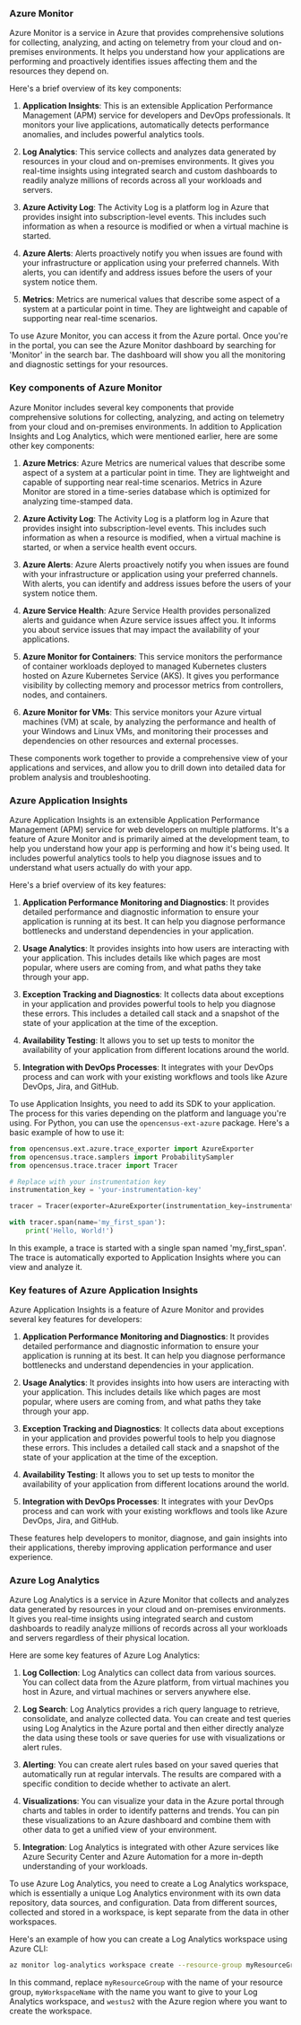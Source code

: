 ### Azure Monitor

Azure Monitor is a service in Azure that provides comprehensive solutions for collecting, analyzing, and acting on telemetry from your cloud and on-premises environments. It helps you understand how your applications are performing and proactively identifies issues affecting them and the resources they depend on.

Here's a brief overview of its key components:

1. **Application Insights**: This is an extensible Application Performance Management (APM) service for developers and DevOps professionals. It monitors your live applications, automatically detects performance anomalies, and includes powerful analytics tools.

2. **Log Analytics**: This service collects and analyzes data generated by resources in your cloud and on-premises environments. It gives you real-time insights using integrated search and custom dashboards to readily analyze millions of records across all your workloads and servers.

3. **Azure Activity Log**: The Activity Log is a platform log in Azure that provides insight into subscription-level events. This includes such information as when a resource is modified or when a virtual machine is started.

4. **Azure Alerts**: Alerts proactively notify you when issues are found with your infrastructure or application using your preferred channels. With alerts, you can identify and address issues before the users of your system notice them.

5. **Metrics**: Metrics are numerical values that describe some aspect of a system at a particular point in time. They are lightweight and capable of supporting near real-time scenarios.

To use Azure Monitor, you can access it from the Azure portal. Once you're in the portal, you can see the Azure Monitor dashboard by searching for 'Monitor' in the search bar. The dashboard will show you all the monitoring and diagnostic settings for your resources.

### Key components of Azure Monitor

Azure Monitor includes several key components that provide comprehensive solutions for collecting, analyzing, and acting on telemetry from your cloud and on-premises environments. In addition to Application Insights and Log Analytics, which were mentioned earlier, here are some other key components:

1. **Azure Metrics**: Azure Metrics are numerical values that describe some aspect of a system at a particular point in time. They are lightweight and capable of supporting near real-time scenarios. Metrics in Azure Monitor are stored in a time-series database which is optimized for analyzing time-stamped data.

2. **Azure Activity Log**: The Activity Log is a platform log in Azure that provides insight into subscription-level events. This includes such information as when a resource is modified, when a virtual machine is started, or when a service health event occurs.

3. **Azure Alerts**: Azure Alerts proactively notify you when issues are found with your infrastructure or application using your preferred channels. With alerts, you can identify and address issues before the users of your system notice them.

4. **Azure Service Health**: Azure Service Health provides personalized alerts and guidance when Azure service issues affect you. It informs you about service issues that may impact the availability of your applications.

5. **Azure Monitor for Containers**: This service monitors the performance of container workloads deployed to managed Kubernetes clusters hosted on Azure Kubernetes Service (AKS). It gives you performance visibility by collecting memory and processor metrics from controllers, nodes, and containers.

6. **Azure Monitor for VMs**: This service monitors your Azure virtual machines (VM) at scale, by analyzing the performance and health of your Windows and Linux VMs, and monitoring their processes and dependencies on other resources and external processes.

These components work together to provide a comprehensive view of your applications and services, and allow you to drill down into detailed data for problem analysis and troubleshooting.


### Azure Application Insights

Azure Application Insights is an extensible Application Performance Management (APM) service for web developers on multiple platforms. It's a feature of Azure Monitor and is primarily aimed at the development team, to help you understand how your app is performing and how it's being used. It includes powerful analytics tools to help you diagnose issues and to understand what users actually do with your app.

Here's a brief overview of its key features:

1. **Application Performance Monitoring and Diagnostics**: It provides detailed performance and diagnostic information to ensure your application is running at its best. It can help you diagnose performance bottlenecks and understand dependencies in your application.

2. **Usage Analytics**: It provides insights into how users are interacting with your application. This includes details like which pages are most popular, where users are coming from, and what paths they take through your app.

3. **Exception Tracking and Diagnostics**: It collects data about exceptions in your application and provides powerful tools to help you diagnose these errors. This includes a detailed call stack and a snapshot of the state of your application at the time of the exception.

4. **Availability Testing**: It allows you to set up tests to monitor the availability of your application from different locations around the world.

5. **Integration with DevOps Processes**: It integrates with your DevOps process and can work with your existing workflows and tools like Azure DevOps, Jira, and GitHub.

To use Application Insights, you need to add its SDK to your application. The process for this varies depending on the platform and language you're using. For Python, you can use the `opencensus-ext-azure` package. Here's a basic example of how to use it:

```python
from opencensus.ext.azure.trace_exporter import AzureExporter
from opencensus.trace.samplers import ProbabilitySampler
from opencensus.trace.tracer import Tracer

# Replace with your instrumentation key
instrumentation_key = 'your-instrumentation-key'

tracer = Tracer(exporter=AzureExporter(instrumentation_key=instrumentation_key), sampler=ProbabilitySampler(1.0))

with tracer.span(name='my_first_span'):
    print('Hello, World!')
```

In this example, a trace is started with a single span named 'my_first_span'. The trace is automatically exported to Application Insights where you can view and analyze it.


### Key features of Azure Application Insights

Azure Application Insights is a feature of Azure Monitor and provides several key features for developers:

1. **Application Performance Monitoring and Diagnostics**: It provides detailed performance and diagnostic information to ensure your application is running at its best. It can help you diagnose performance bottlenecks and understand dependencies in your application.

2. **Usage Analytics**: It provides insights into how users are interacting with your application. This includes details like which pages are most popular, where users are coming from, and what paths they take through your app.

3. **Exception Tracking and Diagnostics**: It collects data about exceptions in your application and provides powerful tools to help you diagnose these errors. This includes a detailed call stack and a snapshot of the state of your application at the time of the exception.

4. **Availability Testing**: It allows you to set up tests to monitor the availability of your application from different locations around the world.

5. **Integration with DevOps Processes**: It integrates with your DevOps process and can work with your existing workflows and tools like Azure DevOps, Jira, and GitHub.

These features help developers to monitor, diagnose, and gain insights into their applications, thereby improving application performance and user experience.

### Azure Log Analytics

Azure Log Analytics is a service in Azure Monitor that collects and analyzes data generated by resources in your cloud and on-premises environments. It gives you real-time insights using integrated search and custom dashboards to readily analyze millions of records across all your workloads and servers regardless of their physical location.

Here are some key features of Azure Log Analytics:

1. **Log Collection**: Log Analytics can collect data from various sources. You can collect data from the Azure platform, from virtual machines you host in Azure, and virtual machines or servers anywhere else.

2. **Log Search**: Log Analytics provides a rich query language to retrieve, consolidate, and analyze collected data. You can create and test queries using Log Analytics in the Azure portal and then either directly analyze the data using these tools or save queries for use with visualizations or alert rules.

3. **Alerting**: You can create alert rules based on your saved queries that automatically run at regular intervals. The results are compared with a specific condition to decide whether to activate an alert.

4. **Visualizations**: You can visualize your data in the Azure portal through charts and tables in order to identify patterns and trends. You can pin these visualizations to an Azure dashboard and combine them with other data to get a unified view of your environment.

5. **Integration**: Log Analytics is integrated with other Azure services like Azure Security Center and Azure Automation for a more in-depth understanding of your workloads.

To use Azure Log Analytics, you need to create a Log Analytics workspace, which is essentially a unique Log Analytics environment with its own data repository, data sources, and configuration. Data from different sources, collected and stored in a workspace, is kept separate from the data in other workspaces.

Here's an example of how you can create a Log Analytics workspace using Azure CLI:

```bash
az monitor log-analytics workspace create --resource-group myResourceGroup --workspace-name myWorkspaceName --location westus2
```

In this command, replace `myResourceGroup` with the name of your resource group, `myWorkspaceName` with the name you want to give to your Log Analytics workspace, and `westus2` with the Azure region where you want to create the workspace.


